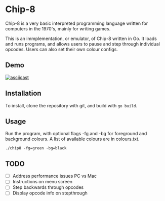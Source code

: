 # **Chip-8** #
Chip-8 is a very basic interpreted programming language written for computers in the 1970's, mainly for writing games.

This is an immplementation, or emulator, of Chip-8 written in Go.  It loads and runs programs, and allows users to pause and step through individual opcodes.  Users can also set their own colour configs.

## Demo ##
[![asciicast](https://asciinema.org/a/GCeqUwVQ1ZU8Q4uppy2bi1AsE.svg)](https://asciinema.org/a/GCeqUwVQ1ZU8Q4uppy2bi1AsE)

## Installation ##
To install, clone the repository with git, and build with `go build`.

## Usage ##
Run the program, with optional flags -fg and -bg for foreground and background colours.  A list of available colours are in colours.txt.

`./chip8 -fg=green -bg=black`

## TODO ##

- [ ] Address performance issues PC vs Mac
- [ ] Instructions on menu screen
- [ ] Step backwards through opcodes
- [ ] Display opcode info on stepthrough
